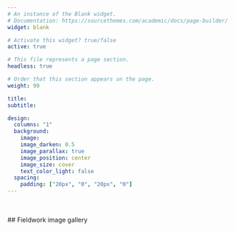 ```yaml
---
# An instance of the Blank widget.
# Documentation: https://sourcethemes.com/academic/docs/page-builder/
widget: blank

# Activate this widget? true/false
active: true

# This file represents a page section.
headless: true

# Order that this section appears on the page.
weight: 99

title: 
subtitle: 

design:
  columns: "1"
  background:
    image: 
    image_darken: 0.5
    image_parallax: true
    image_position: center
    image_size: cover
    text_color_light: false
  spacing:
    padding: ["20px", "0", "20px", "0"]
---
```


 <br> 
  <br> 
##                       Fieldwork image gallery
    <br> 
     <br> 
  
    
